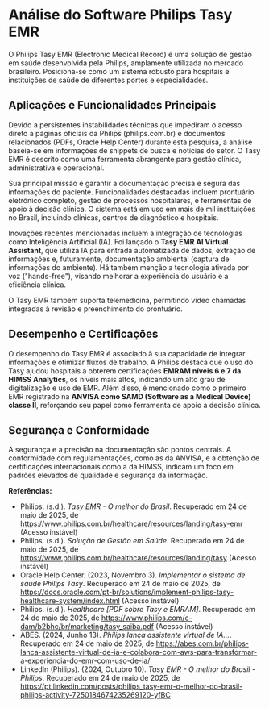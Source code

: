# Análise do Software Philips Tasy EMR

O Philips Tasy EMR (Electronic Medical Record) é uma solução de gestão em saúde desenvolvida pela Philips, amplamente utilizada no mercado brasileiro. Posiciona-se como um sistema robusto para hospitais e instituições de saúde de diferentes portes e especialidades.

## Aplicações e Funcionalidades Principais

Devido a persistentes instabilidades técnicas que impediram o acesso direto a páginas oficiais da Philips (philips.com.br) e documentos relacionados (PDFs, Oracle Help Center) durante esta pesquisa, a análise baseia-se em informações de snippets de busca e notícias do setor. O Tasy EMR é descrito como uma ferramenta abrangente para gestão clínica, administrativa e operacional.

Sua principal missão é garantir a documentação precisa e segura das informações do paciente. Funcionalidades destacadas incluem prontuário eletrônico completo, gestão de processos hospitalares, e ferramentas de apoio à decisão clínica. O sistema está em uso em mais de mil instituições no Brasil, incluindo clínicas, centros de diagnóstico e hospitais.

Inovações recentes mencionadas incluem a integração de tecnologias como Inteligência Artificial (IA). Foi lançado o **Tasy EMR AI Virtual Assistant**, que utiliza IA para entrada automatizada de dados, extração de informações e, futuramente, documentação ambiental (captura de informações do ambiente). Há também menção a tecnologia ativada por voz ("hands-free"), visando melhorar a experiência do usuário e a eficiência clínica.

O Tasy EMR também suporta telemedicina, permitindo vídeo chamadas integradas à revisão e preenchimento do prontuário.

## Desempenho e Certificações

O desempenho do Tasy EMR é associado à sua capacidade de integrar informações e otimizar fluxos de trabalho. A Philips destaca que o uso do Tasy ajudou hospitais a obterem certificações **EMRAM níveis 6 e 7 da HIMSS Analytics**, os níveis mais altos, indicando um alto grau de digitalização e uso de EMR. Além disso, é mencionado como o primeiro EMR registrado na **ANVISA como SAMD (Software as a Medical Device) classe II**, reforçando seu papel como ferramenta de apoio à decisão clínica.

## Segurança e Conformidade

A segurança e a precisão na documentação são pontos centrais. A conformidade com regulamentações, como as da ANVISA, e a obtenção de certificações internacionais como a da HIMSS, indicam um foco em padrões elevados de qualidade e segurança da informação.

**Referências:**
- Philips. (s.d.). *Tasy EMR - O melhor do Brasil*. Recuperado em 24 de maio de 2025, de https://www.philips.com.br/healthcare/resources/landing/tasy-emr (Acesso instável)
- Philips. (s.d.). *Solução de Gestão em Saúde*. Recuperado em 24 de maio de 2025, de https://www.philips.com.br/healthcare/resources/landing/tasy (Acesso instável)
- Oracle Help Center. (2023, Novembro 3). *Implementar o sistema de saúde Philips Tasy*. Recuperado em 24 de maio de 2025, de https://docs.oracle.com/pt-br/solutions/implement-philips-tasy-healthcare-system/index.html (Acesso instável)
- Philips. (s.d.). *Healthcare [PDF sobre Tasy e EMRAM]*. Recuperado em 24 de maio de 2025, de https://www.philips.com/c-dam/b2bhc/br/marketing/tasy_saiba.pdf (Acesso instável)
- ABES. (2024, Junho 13). *Philips lança assistente virtual de IA...*. Recuperado em 24 de maio de 2025, de https://abes.com.br/philips-lanca-assistente-virtual-de-ia-e-colabora-com-aws-para-transformar-a-experiencia-do-emr-com-uso-de-ia/
- LinkedIn (Philips). (2024, Outubro 10). *Tasy EMR - O melhor do Brasil - Philips*. Recuperado em 24 de maio de 2025, de https://pt.linkedin.com/posts/philips_tasy-emr-o-melhor-do-brasil-philips-activity-7250184674235269120-yfBC
